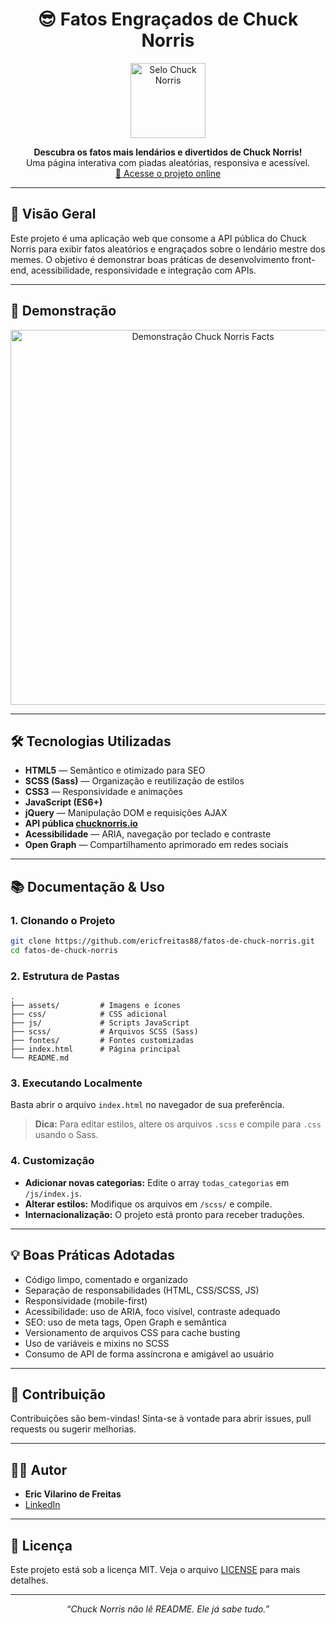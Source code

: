<h1 align="center">😎 Fatos Engraçados de Chuck Norris</h1>
<p align="center">
  <img src="https://ericfreitas88.github.io/fatos-de-chuck-norris/assets/selo-chuck.png" alt="Selo Chuck Norris" width="120"/>
</p>
<p align="center">
  <b>Descubra os fatos mais lendários e divertidos de Chuck Norris!</b><br>
  Uma página interativa com piadas aleatórias, responsiva e acessível.<br>
  <a href="https://ericfreitas88.github.io/fatos-de-chuck-norris/">🔗 Acesse o projeto online</a>
</p>

---

## 🚀 Visão Geral

Este projeto é uma aplicação web que consome a API pública do Chuck Norris para exibir fatos aleatórios e engraçados sobre o lendário mestre dos memes. O objetivo é demonstrar boas práticas de desenvolvimento front-end, acessibilidade, responsividade e integração com APIs.

---

## 📸 Demonstração

<p align="center">
  <img src="https://ericfreitas88.github.io/fatos-de-chuck-norris/assets/demo.gif" alt="Demonstração Chuck Norris Facts" width="600"/>
</p>

---

## 🛠️ Tecnologias Utilizadas

- **HTML5** — Semântico e otimizado para SEO
- **SCSS (Sass)** — Organização e reutilização de estilos
- **CSS3** — Responsividade e animações
- **JavaScript (ES6+)**
- **jQuery** — Manipulação DOM e requisições AJAX
- **API pública [chucknorris.io](https://api.chucknorris.io/)**
- **Acessibilidade** — ARIA, navegação por teclado e contraste
- **Open Graph** — Compartilhamento aprimorado em redes sociais

---

## 📚 Documentação & Uso

### 1. Clonando o Projeto

```bash
git clone https://github.com/ericfreitas88/fatos-de-chuck-norris.git
cd fatos-de-chuck-norris
```

### 2. Estrutura de Pastas

```
.
├── assets/         # Imagens e ícones
├── css/            # CSS adicional
├── js/             # Scripts JavaScript
├── scss/           # Arquivos SCSS (Sass)
├── fontes/         # Fontes customizadas
├── index.html      # Página principal
└── README.md
```

### 3. Executando Localmente

Basta abrir o arquivo `index.html` no navegador de sua preferência.

> **Dica:** Para editar estilos, altere os arquivos `.scss` e compile para `.css` usando o Sass.

### 4. Customização

- **Adicionar novas categorias:** Edite o array `todas_categorias` em `/js/index.js`.
- **Alterar estilos:** Modifique os arquivos em `/scss/` e compile.
- **Internacionalização:** O projeto está pronto para receber traduções.

---

## 💡 Boas Práticas Adotadas

- Código limpo, comentado e organizado
- Separação de responsabilidades (HTML, CSS/SCSS, JS)
- Responsividade (mobile-first)
- Acessibilidade: uso de ARIA, foco visível, contraste adequado
- SEO: uso de meta tags, Open Graph e semântica
- Versionamento de arquivos CSS para cache busting
- Uso de variáveis e mixins no SCSS
- Consumo de API de forma assíncrona e amigável ao usuário

---

## 🤝 Contribuição

Contribuições são bem-vindas! Sinta-se à vontade para abrir issues, pull requests ou sugerir melhorias.

---

## 👨‍💻 Autor

- **Eric Vilarino de Freitas**
- [LinkedIn](https://www.linkedin.com/in/eric-vilarino-de-freitas-18920851/)
<!-- - [Portfólio](https://ericfreitas.com.br/) -->

---

## 📝 Licença

Este projeto está sob a licença MIT. Veja o arquivo [LICENSE](LICENSE) para mais detalhes.

---

<p align="center">
  <i>“Chuck Norris não lê README. Ele já sabe tudo.”</i>
</p>
